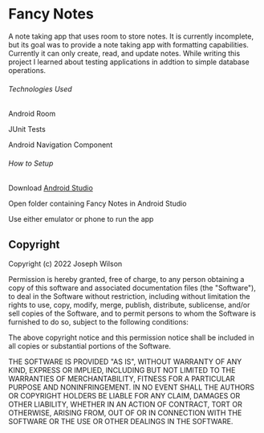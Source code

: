 # Fancy Notes

A note taking app that uses room to store notes. It is currently incomplete, but its goal was to provide a note taking app with formatting capabilities.
Currently it can only create, read, and update notes. While writing this project I learned about testing applications in addtion to simple database operations. 

###### Technologies Used
Android Room

JUnit Tests

Android Navigation Component


###### How to Setup
Download [Android Studio](https://developer.android.com/studio)

Open folder containing Fancy Notes in Android Studio 

Use either emulator or phone to run the app


## Copyright

Copyright (c) 2022 Joseph Wilson

Permission is hereby granted, free of charge, to any person obtaining a copy
of this software and associated documentation files (the "Software"), to deal
in the Software without restriction, including without limitation the rights
to use, copy, modify, merge, publish, distribute, sublicense, and/or sell
copies of the Software, and to permit persons to whom the Software is
furnished to do so, subject to the following conditions:

The above copyright notice and this permission notice shall be included in all
copies or substantial portions of the Software.

THE SOFTWARE IS PROVIDED "AS IS", WITHOUT WARRANTY OF ANY KIND, EXPRESS OR
IMPLIED, INCLUDING BUT NOT LIMITED TO THE WARRANTIES OF MERCHANTABILITY,
FITNESS FOR A PARTICULAR PURPOSE AND NONINFRINGEMENT. IN NO EVENT SHALL THE
AUTHORS OR COPYRIGHT HOLDERS BE LIABLE FOR ANY CLAIM, DAMAGES OR OTHER
LIABILITY, WHETHER IN AN ACTION OF CONTRACT, TORT OR OTHERWISE, ARISING FROM,
OUT OF OR IN CONNECTION WITH THE SOFTWARE OR THE USE OR OTHER DEALINGS IN THE
SOFTWARE.
